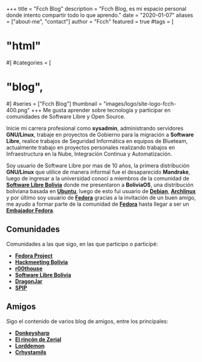 +++
title = "Fcch Blog"
description = "Fcch Blog, es mi espacio personal donde intento compartir todo lo que aprendo."
date = "2020-01-07"
aliases = ["about-me", "contact"]
author = "Fcch"
featured = true
#tags = [
#    "html"
#]
#categories = [
#    "blog",
#]
#series = ["Fcch Blog"]
thumbnail = "images/logo/site-logo-fcch-400.png"
+++
Me gusta aprender sobre tecnología y participar en comunidades de Software Libre y Open Source.

Inicie mi carrera profesional como **sysadmin**, administrando servidores **GNU/Linux**, trabaje en proyectos de Gobierno para la migración a **Software Libre**, realice trabajos de Seguridad Informática en equipos de Blueteam, actualmente trabajo en proyectos personales realizando trabajos en Infraestructura en la Nube, Integración Continua y Automatización.

Soy usuario de Software Libre por mas de 10 años, la primera distribución **GNU/Linux** que utilice de manera informal fue el desaparecido **Mandrake**, luego de ingresar a la universidad conocí a miembros de la comunidad de [**Software Libre Bolivia**](https://www.softwarelibre.org.bo/) donde me presentaron a **BoliviaOS**, una distribución boliviana basada en [**Ubuntu**](https://ubuntu.com/), luego de esto fui usuario de [**Debian**](https://www.debian.org/), [**Archlinux**](https://archlinux.org/) y por último soy usuario de [**Fedora**](https://getfedora.org/) gracias a la invitación de un buen amigo, me ayudo a formar parte de la comunidad de [**Fedora**](https://getfedora.org/) hasta llegar a ser un [**Embajador Fedora**](https://fedoraproject.org/wiki/User:Barto).

## Comunidades

Comunidades a las que sigo, en las que participo o participé:

- [**Fedora Project**](https://fedoraproject.org/)
- [**Hackmeeting Bolivia**](https://hackmeeting.org.bo/)
- [**r00thouse**](https://www.hacklab.org.bo/)
- [**Software Libre Bolivia**](https://www.softwarelibre.org.bo/)
- [**DragonJar**](https://comunidad.dragonjar.info/)
- [**SPIP**](https://spip.net)

## Amigos

Sigo el contenido de varios blog de amigos, entre los principales: 

- [**Donkeysharp**](https://blog.donkeysharp.xyz)
- [**El rincón de Zerial**](https://blog.zerial.org)
- [**Lorddemon**](https://blog.lorddemon.org/)
- [**Crhystamils**](https://blog.crhystamils.xyz/)

